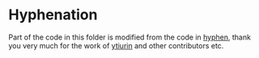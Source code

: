 # Hyphenation

Part of the code in this folder is modified from the code in [hyphen](https://github.com/ytiurin/hyphen), thank you very much for the work of [ytiurin](https://github.com/ytiurin) and other contributors etc.
